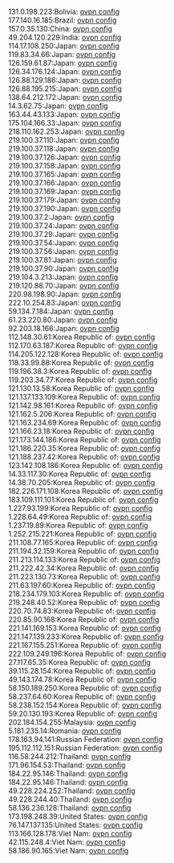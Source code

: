 131.0.198.223:Bolivia: [ovpn config](vpn/131_0_198_223.ovpn)  
177.140.16.185:Brazil: [ovpn config](vpn/177_140_16_185.ovpn)  
157.0.35.130:China: [ovpn config](vpn/157_0_35_130.ovpn)  
49.204.120.229:India: [ovpn config](vpn/49_204_120_229.ovpn)  
114.17.108.250:Japan: [ovpn config](vpn/114_17_108_250.ovpn)  
119.83.34.66:Japan: [ovpn config](vpn/119_83_34_66.ovpn)  
126.159.61.87:Japan: [ovpn config](vpn/126_159_61_87.ovpn)  
126.34.176.124:Japan: [ovpn config](vpn/126_34_176_124.ovpn)  
126.88.129.186:Japan: [ovpn config](vpn/126_88_129_186.ovpn)  
126.88.195.215:Japan: [ovpn config](vpn/126_88_195_215.ovpn)  
138.64.212.172:Japan: [ovpn config](vpn/138_64_212_172.ovpn)  
14.3.62.75:Japan: [ovpn config](vpn/14_3_62_75.ovpn)  
163.44.43.133:Japan: [ovpn config](vpn/163_44_43_133.ovpn)  
175.104.166.33:Japan: [ovpn config](vpn/175_104_166_33.ovpn)  
218.110.162.253:Japan: [ovpn config](vpn/218_110_162_253.ovpn)  
219.100.37.110:Japan: [ovpn config](vpn/219_100_37_110.ovpn)  
219.100.37.118:Japan: [ovpn config](vpn/219_100_37_118.ovpn)  
219.100.37.126:Japan: [ovpn config](vpn/219_100_37_126.ovpn)  
219.100.37.158:Japan: [ovpn config](vpn/219_100_37_158.ovpn)  
219.100.37.165:Japan: [ovpn config](vpn/219_100_37_165.ovpn)  
219.100.37.166:Japan: [ovpn config](vpn/219_100_37_166.ovpn)  
219.100.37.169:Japan: [ovpn config](vpn/219_100_37_169.ovpn)  
219.100.37.179:Japan: [ovpn config](vpn/219_100_37_179.ovpn)  
219.100.37.190:Japan: [ovpn config](vpn/219_100_37_190.ovpn)  
219.100.37.2:Japan: [ovpn config](vpn/219_100_37_2.ovpn)  
219.100.37.24:Japan: [ovpn config](vpn/219_100_37_24.ovpn)  
219.100.37.29:Japan: [ovpn config](vpn/219_100_37_29.ovpn)  
219.100.37.54:Japan: [ovpn config](vpn/219_100_37_54.ovpn)  
219.100.37.56:Japan: [ovpn config](vpn/219_100_37_56.ovpn)  
219.100.37.81:Japan: [ovpn config](vpn/219_100_37_81.ovpn)  
219.100.37.90:Japan: [ovpn config](vpn/219_100_37_90.ovpn)  
219.104.3.213:Japan: [ovpn config](vpn/219_104_3_213.ovpn)  
219.120.88.70:Japan: [ovpn config](vpn/219_120_88_70.ovpn)  
220.98.198.90:Japan: [ovpn config](vpn/220_98_198_90.ovpn)  
222.10.254.83:Japan: [ovpn config](vpn/222_10_254_83.ovpn)  
59.134.7.184:Japan: [ovpn config](vpn/59_134_7_184.ovpn)  
61.23.220.80:Japan: [ovpn config](vpn/61_23_220_80.ovpn)  
92.203.18.166:Japan: [ovpn config](vpn/92_203_18_166.ovpn)  
112.148.30.61:Korea Republic of: [ovpn config](vpn/112_148_30_61.ovpn)  
112.170.63.187:Korea Republic of: [ovpn config](vpn/112_170_63_187.ovpn)  
114.205.122.128:Korea Republic of: [ovpn config](vpn/114_205_122_128.ovpn)  
118.33.99.88:Korea Republic of: [ovpn config](vpn/118_33_99_88.ovpn)  
119.196.38.3:Korea Republic of: [ovpn config](vpn/119_196_38_3.ovpn)  
119.203.34.77:Korea Republic of: [ovpn config](vpn/119_203_34_77.ovpn)  
121.130.13.58:Korea Republic of: [ovpn config](vpn/121_130_13_58.ovpn)  
121.137.133.109:Korea Republic of: [ovpn config](vpn/121_137_133_109.ovpn)  
121.142.98.161:Korea Republic of: [ovpn config](vpn/121_142_98_161.ovpn)  
121.162.5.206:Korea Republic of: [ovpn config](vpn/121_162_5_206.ovpn)  
121.163.234.69:Korea Republic of: [ovpn config](vpn/121_163_234_69.ovpn)  
121.166.23.18:Korea Republic of: [ovpn config](vpn/121_166_23_18.ovpn)  
121.173.144.186:Korea Republic of: [ovpn config](vpn/121_173_144_186.ovpn)  
121.186.220.35:Korea Republic of: [ovpn config](vpn/121_186_220_35.ovpn)  
121.188.237.42:Korea Republic of: [ovpn config](vpn/121_188_237_42.ovpn)  
123.142.108.186:Korea Republic of: [ovpn config](vpn/123_142_108_186.ovpn)  
14.33.117.30:Korea Republic of: [ovpn config](vpn/14_33_117_30.ovpn)  
14.38.70.205:Korea Republic of: [ovpn config](vpn/14_38_70_205.ovpn)  
182.226.171.108:Korea Republic of: [ovpn config](vpn/182_226_171_108.ovpn)  
183.109.111.101:Korea Republic of: [ovpn config](vpn/183_109_111_101.ovpn)  
1.227.93.199:Korea Republic of: [ovpn config](vpn/1_227_93_199.ovpn)  
1.228.64.49:Korea Republic of: [ovpn config](vpn/1_228_64_49.ovpn)  
1.237.19.89:Korea Republic of: [ovpn config](vpn/1_237_19_89.ovpn)  
1.252.215.221:Korea Republic of: [ovpn config](vpn/1_252_215_221.ovpn)  
211.108.77.165:Korea Republic of: [ovpn config](vpn/211_108_77_165.ovpn)  
211.194.32.159:Korea Republic of: [ovpn config](vpn/211_194_32_159.ovpn)  
211.213.114.133:Korea Republic of: [ovpn config](vpn/211_213_114_133.ovpn)  
211.222.42.34:Korea Republic of: [ovpn config](vpn/211_222_42_34.ovpn)  
211.223.130.73:Korea Republic of: [ovpn config](vpn/211_223_130_73.ovpn)  
211.63.197.60:Korea Republic of: [ovpn config](vpn/211_63_197_60.ovpn)  
218.234.179.103:Korea Republic of: [ovpn config](vpn/218_234_179_103.ovpn)  
219.248.40.52:Korea Republic of: [ovpn config](vpn/219_248_40_52.ovpn)  
220.70.74.83:Korea Republic of: [ovpn config](vpn/220_70_74_83.ovpn)  
220.85.90.168:Korea Republic of: [ovpn config](vpn/220_85_90_168.ovpn)  
221.141.169.153:Korea Republic of: [ovpn config](vpn/221_141_169_153.ovpn)  
221.147.139.233:Korea Republic of: [ovpn config](vpn/221_147_139_233.ovpn)  
221.167.155.251:Korea Republic of: [ovpn config](vpn/221_167_155_251.ovpn)  
222.109.249.196:Korea Republic of: [ovpn config](vpn/222_109_249_196.ovpn)  
27.117.65.35:Korea Republic of: [ovpn config](vpn/27_117_65_35.ovpn)  
39.115.28.154:Korea Republic of: [ovpn config](vpn/39_115_28_154.ovpn)  
49.143.174.78:Korea Republic of: [ovpn config](vpn/49_143_174_78.ovpn)  
58.150.189.250:Korea Republic of: [ovpn config](vpn/58_150_189_250.ovpn)  
58.237.64.60:Korea Republic of: [ovpn config](vpn/58_237_64_60.ovpn)  
58.238.152.154:Korea Republic of: [ovpn config](vpn/58_238_152_154.ovpn)  
59.20.130.193:Korea Republic of: [ovpn config](vpn/59_20_130_193.ovpn)  
202.184.154.255:Malaysia: [ovpn config](vpn/202_184_154_255.ovpn)  
5.181.235.14:Romania: [ovpn config](vpn/5_181_235_14.ovpn)  
178.163.94.141:Russian Federation: [ovpn config](vpn/178_163_94_141.ovpn)  
195.112.112.151:Russian Federation: [ovpn config](vpn/195_112_112_151.ovpn)  
116.58.244.212:Thailand: [ovpn config](vpn/116_58_244_212.ovpn)  
171.96.154.53:Thailand: [ovpn config](vpn/171_96_154_53.ovpn)  
184.22.95.146:Thailand: [ovpn config](vpn/184_22_95_146.ovpn)  
184.22.95.146:Thailand: [ovpn config](vpn/184_22_95_146.ovpn)  
49.228.224.252:Thailand: [ovpn config](vpn/49_228_224_252.ovpn)  
49.228.244.40:Thailand: [ovpn config](vpn/49_228_244_40.ovpn)  
58.136.236.128:Thailand: [ovpn config](vpn/58_136_236_128.ovpn)  
173.198.248.39:United States: [ovpn config](vpn/173_198_248_39.ovpn)  
76.147.137.135:United States: [ovpn config](vpn/76_147_137_135.ovpn)  
113.166.128.178:Viet Nam: [ovpn config](vpn/113_166_128_178.ovpn)  
42.115.248.4:Viet Nam: [ovpn config](vpn/42_115_248_4.ovpn)  
58.186.90.165:Viet Nam: [ovpn config](vpn/58_186_90_165.ovpn)  
